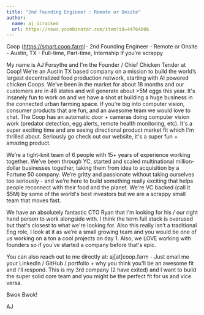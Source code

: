 ```yaml
---
title: "2nd Founding Engineer : Remote or Onsite"
author:
  name: aj_icracked
  url: https://news.ycombinator.com/item?id=44764006
---
```

Coop (<a href="https:&#x2F;&#x2F;smart.coop.farm" rel="nofollow">https:&#x2F;&#x2F;smart.coop.farm</a>)- 2nd Founding Engineer - Remote or Onsite - Austin, TX - Full-time, Part-time, Internship if you’re scrappy

My name is AJ Forsythe and I&#x27;m the Founder &#x2F; Chief Chicken Tender at Coop! We&#x27;re an Austin TX based company on a mission to build the world’s largest decentralized food production network, starting with AI powered chicken Coops.  We’ve been in the market for about 18 months and our customers are in 48 states and will generate about &gt;5M eggs this year. It&#x27;s insanely fun to work on and we have a shot at building a huge business in the connected urban farming space. If you’re big into computer vision, consumer products that are fun, and an awesome team we would love to chat. The Coop has an automatic door + cameras doing computer vision work (predator detection, egg alerts, remote health monitoring, etc). It&#x27;s a super exciting time and are seeing directional product market fit which I&#x27;m thrilled about. Seriously go check out our website, it&#x27;s a super fun + amazing product.

We’re a tight-knit team of 6 people with 15+ years of experience working together. We’ve been through YC, started and scaled multinational million-dollar businesses together, taking them from idea to acquisition by a Fortune 50 company. We’re gritty and passionate without taking ourselves too seriously - and we’re here to build something really exciting that helps people reconnect with their food and the planet. We&#x27;re VC backed (call it $5M) by some of the world&#x27;s best investors but we are a scrappy small team that moves fast.

We have an absolutely fantastic CTO Ryan that I&#x27;m looking for his &#x2F; our right hand person to work alongside with. I think the term full stack is overused but that&#x27;s closest to what we&#x27;re looking for. Also this really isn’t a traditional Eng role, I look at it as we’re a small growing team and you would be one of us working on a ton a cool projects on day 1. Also, we LOVE working with founders so if you&#x27;ve started a company before that&#x27;s epic.

You can also reach out to me directly at: aj[at]coop.farm - Just email me your LinkedIn &#x2F; GitHub &#x2F; portfolio + why you think you&#x27;ll be an awesome fit and I&#x27;ll respond. This is my 3rd company (2 have exited) and I want to build the super solid core team and you might be the perfect fit for us and vice versa.

Bwok Bwok!

AJ
<JobApplication />
